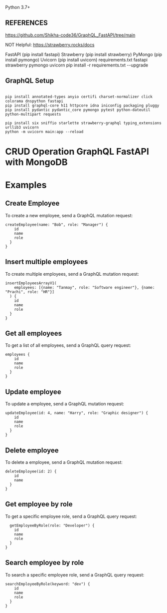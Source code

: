 Python 3.7+


##  REFERENCES
https://github.com/Shikha-code36/GraphQL_FastAPI/tree/main

NOT Helpful:
    https://strawberry.rocks/docs


FastAPI (pip install fastapi)
Strawberry (pip install strawberry)
PyMongo (pip install pymongo)
Uvicorn (pip install uvicorn)
requirements.txt
fastapi strawberry pymongo uvicorn
pip install -r requirements.txt --upgrade

## GraphQL Setup

```

pip install annotated-types anyio certifi charset-normalizer click colorama dnspython fastapi
pip install graphql-core h11 httpcore idna iniconfig packaging pluggy
pip install pydantic pydantic_core pymongo pytest python-dateutil python-multipart requests

pip install six sniffio starlette strawberry-graphql typing_extensions urllib3 uvicorn
python -m uvicorn main:app --reload

```

<!-- OPEN git bash
python -m venv pmg_env
source pmg_env/bin/activate

pip install 'strawberry-graphql[debug-server]'
pip install pymongo
pip install uvicorn -->

# CRUD Operation GraphQL FastAPI with MongoDB

# Examples
## Create Employee
To create a new employee, send a GraphQL mutation request:
``` mutation MyMutation {
createEmployee(name: "Bob", role: "Manager") {
    id
    name
    role
  }
}
```
## Insert multiple employees
To create multiple employees, send a GraphQL mutation request:
``` mutation MyMutation {
insertEmployeesArrayV1(
    employees: [{name: "Tanmay", role: "Software engineer"}, {name: "Prachi", role: "HR"}]
  ) {
    id
    name
    role
  }
}
```

## Get all employees
To get a list of all employees, send a GraphQL query request:
``` query MyQuery {
employees {
    id
    name
    role
  }
}
```

## Update employee
To update a employee, send a GraphQL mutation request:
``` mutation MyMutation {
updateEmployee(id: 4, name: "Harry", role: "Graphic designer") {
    id
    name
    role
  }
}
```

## Delete employee
To delete a employee, send a GraphQL mutation request:
``` mutation MyMutation {
deleteEmployee(id: 2) {
    id
    name
  }
}
```
## Get employee by role
To get a specific employee role, send a GraphQL query request:
```query MyQuery {
  getEmployeeByRole(role: "Developer") {
    id
    name
    role
  }
}
```

## Search employee by role
To search a specific employee role, send a GraphQL query request:
``` query MyQuery {
searchEmployeeByRole(keyword: "dev") {
    id
    name
    role
  }
}
```